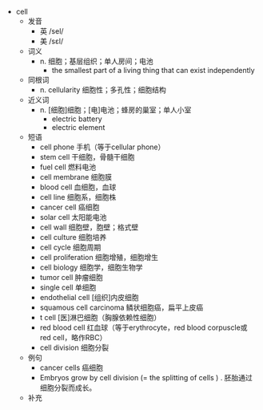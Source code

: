 - cell
  - 发音
    - 英 /sel/
    - 美 /sɛl/
  - 词义
    - n. 细胞；基层组织；单人房间；电池
      - the smallest part of a living thing that can exist independently
  - 同根词
    - n. cellularity 细胞性；多孔性；细胞结构
  - 近义词
    - n. [细胞]细胞；[电]电池；蜂房的巢室；单人小室
      - electric battery
      - electric element
  - 短语
    - cell phone 手机（等于cellular phone）
    - stem cell 干细胞，骨髓干细胞
    - fuel cell 燃料电池
    - cell membrane 细胞膜
    - blood cell 血细胞，血球
    - cell line 细胞系，细胞株
    - cancer cell 癌细胞
    - solar cell 太阳能电池
    - cell wall 细胞壁，胞壁；格式壁
    - cell culture 细胞培养
    - cell cycle 细胞周期
    - cell proliferation 细胞增殖，细胞增生
    - cell biology 细胞学，细胞生物学
    - tumor cell 肿瘤细胞
    - single cell 单细胞
    - endothelial cell [组织]内皮细胞
    - squamous cell carcinoma 鳞状细胞癌，扁平上皮癌
    - t cell [医]淋巴细胞（胸腺依赖性细胞）
    - red blood cell 红血球（等于erythrocyte，red blood corpuscle或red cell，略作RBC）
    - cell division 细胞分裂
  - 例句
    - cancer cells 癌细胞
    - Embryos grow by cell division (= the splitting of cells ) . 胚胎通过细胞分裂而成长。
  - 补充